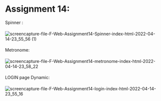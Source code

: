 # Assignment 14:
Spinner :
####
![screencapture-file-F-Web-Assignment14-Spinner-index-html-2022-04-14-23_55_56 (1)](https://user-images.githubusercontent.com/91725214/163462903-911e019b-bb77-4c17-915c-861ff7683db7.png)
####
Metronome:
####
![screencapture-file-F-Web-Assignment14-metronome-index-html-2022-04-14-23_58_22](https://user-images.githubusercontent.com/91725214/163462957-2eb5fad9-605a-4a55-8252-7f39fdc47e8a.png)
####
LOGIN page Dynamic:
####
![screencapture-file-F-Web-Assignment14-login-index-html-2022-04-14-23_55_16](https://user-images.githubusercontent.com/91725214/163463020-f2ace8f8-4fc2-4b8b-8a02-6dbbfdc8ecc6.png)
